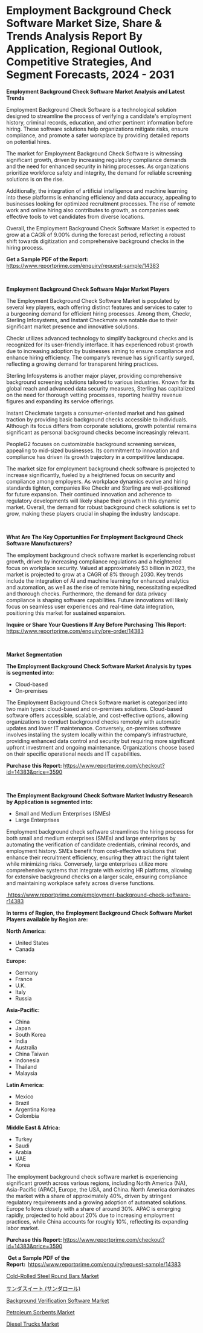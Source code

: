 <p><h1>Employment Background Check Software Market Size, Share & Trends Analysis Report By Application, Regional Outlook, Competitive Strategies, And Segment Forecasts, 2024 - 2031</h1></p><p><strong>Employment Background Check Software Market Analysis and Latest Trends</strong></p>
<p><p>Employment Background Check Software is a technological solution designed to streamline the process of verifying a candidate's employment history, criminal records, education, and other pertinent information before hiring. These software solutions help organizations mitigate risks, ensure compliance, and promote a safer workplace by providing detailed reports on potential hires.</p><p>The market for Employment Background Check Software is witnessing significant growth, driven by increasing regulatory compliance demands and the need for enhanced security in hiring processes. As organizations prioritize workforce safety and integrity, the demand for reliable screening solutions is on the rise. </p><p>Additionally, the integration of artificial intelligence and machine learning into these platforms is enhancing efficiency and data accuracy, appealing to businesses looking for optimized recruitment processes. The rise of remote work and online hiring also contributes to growth, as companies seek effective tools to vet candidates from diverse locations. </p><p>Overall, the Employment Background Check Software Market is expected to grow at a CAGR of 9.00% during the forecast period, reflecting a robust shift towards digitization and comprehensive background checks in the hiring process.</p></p>
<p><strong>Get a Sample PDF of the Report:&nbsp;</strong> <a href="https://www.reportprime.com/enquiry/request-sample/14383">https://www.reportprime.com/enquiry/request-sample/14383</a></p>
<p>&nbsp;</p>
<p><strong>Employment Background Check Software Major Market Players</strong></p>
<p><p>The Employment Background Check Software Market is populated by several key players, each offering distinct features and services to cater to a burgeoning demand for efficient hiring processes. Among them, Checkr, Sterling Infosystems, and Instant Checkmate are notable due to their significant market presence and innovative solutions.</p><p>Checkr utilizes advanced technology to simplify background checks and is recognized for its user-friendly interface. It has experienced robust growth due to increasing adoption by businesses aiming to ensure compliance and enhance hiring efficiency. The company’s revenue has significantly surged, reflecting a growing demand for transparent hiring practices.</p><p>Sterling Infosystems is another major player, providing comprehensive background screening solutions tailored to various industries. Known for its global reach and advanced data security measures, Sterling has capitalized on the need for thorough vetting processes, reporting healthy revenue figures and expanding its service offerings.</p><p>Instant Checkmate targets a consumer-oriented market and has gained traction by providing basic background checks accessible to individuals. Although its focus differs from corporate solutions, growth potential remains significant as personal background checks become increasingly relevant.</p><p>PeopleG2 focuses on customizable background screening services, appealing to mid-sized businesses. Its commitment to innovation and compliance has driven its growth trajectory in a competitive landscape.</p><p>The market size for employment background check software is projected to increase significantly, fueled by a heightened focus on security and compliance among employers. As workplace dynamics evolve and hiring standards tighten, companies like Checkr and Sterling are well-positioned for future expansion. Their continued innovation and adherence to regulatory developments will likely shape their growth in this dynamic market. Overall, the demand for robust background check solutions is set to grow, making these players crucial in shaping the industry landscape.</p></p>
<p>&nbsp;</p>
<p><strong>What Are The Key Opportunities For Employment Background Check Software Manufacturers?</strong></p>
<p><p>The employment background check software market is experiencing robust growth, driven by increasing compliance regulations and a heightened focus on workplace security. Valued at approximately $3 billion in 2023, the market is projected to grow at a CAGR of 8% through 2030. Key trends include the integration of AI and machine learning for enhanced analytics and automation, as well as the rise of remote hiring, necessitating expedited and thorough checks. Furthermore, the demand for data privacy compliance is shaping software capabilities. Future innovations will likely focus on seamless user experiences and real-time data integration, positioning this market for sustained expansion.</p></p>
<p><strong>Inquire or Share Your Questions If Any Before Purchasing This Report:</strong> <a href="https://www.reportprime.com/enquiry/pre-order/14383">https://www.reportprime.com/enquiry/pre-order/14383</a></p>
<p>&nbsp;</p>
<p><strong>Market Segmentation</strong></p>
<p><strong>The Employment Background Check Software Market Analysis by types is segmented into:</strong></p>
<p><ul><li>Cloud-based</li><li>On-premises</li></ul></p>
<p><p>The Employment Background Check Software market is categorized into two main types: cloud-based and on-premises solutions. Cloud-based software offers accessible, scalable, and cost-effective options, allowing organizations to conduct background checks remotely with automatic updates and lower IT maintenance. Conversely, on-premises software involves installing the system locally within the company’s infrastructure, providing enhanced data control and security but requiring more significant upfront investment and ongoing maintenance. Organizations choose based on their specific operational needs and IT capabilities.</p></p>
<p><strong>Purchase this Report:&nbsp;</strong><a href="https://www.reportprime.com/checkout?id=14383&price=3590">https://www.reportprime.com/checkout?id=14383&price=3590</a></p>
<p>&nbsp;</p>
<p><strong>The Employment Background Check Software Market Industry Research by Application is segmented into:</strong></p>
<p><ul><li>Small and Medium Enterprises (SMEs)</li><li>Large Enterprises</li></ul></p>
<p><p>Employment background check software streamlines the hiring process for both small and medium enterprises (SMEs) and large enterprises by automating the verification of candidate credentials, criminal records, and employment history. SMEs benefit from cost-effective solutions that enhance their recruitment efficiency, ensuring they attract the right talent while minimizing risks. Conversely, large enterprises utilize more comprehensive systems that integrate with existing HR platforms, allowing for extensive background checks on a larger scale, ensuring compliance and maintaining workplace safety across diverse functions.</p></p>
<p><a href="https://www.reportprime.com/employment-background-check-software-r14383">&nbsp;https://www.reportprime.com/employment-background-check-software-r14383</a></p>
<p><strong>In terms of Region, the Employment Background Check Software Market Players available by Region are:</strong></p>
<p>
    <p> <strong> North America: </strong>
        <ul>
            <li>United States</li>
            <li>Canada</li>
        </ul>
        </p> 
    <p> <strong> Europe: </strong>
        <ul>
            <li>Germany</li>
            <li>France</li>
            <li>U.K.</li>
            <li>Italy</li>
            <li>Russia</li>
        </ul>
        </p> 
    <p> <strong> Asia-Pacific: </strong>
        <ul>
            <li>China</li>
            <li>Japan</li>
            <li>South Korea</li>
            <li>India</li>
            <li>Australia</li>
            <li>China Taiwan</li>
            <li>Indonesia</li>
            <li>Thailand</li>
            <li>Malaysia</li>
        </ul>
        </p> 
    <p> <strong> Latin America: </strong>
        <ul>
            <li>Mexico</li>
            <li>Brazil</li>
            <li>Argentina Korea</li>
            <li>Colombia</li>
        </ul>
        </p> 
    <p> <strong> Middle East & Africa: </strong>
        <ul>
            <li>Turkey</li>
            <li>Saudi</li>
            <li>Arabia</li>
            <li>UAE</li>
            <li>Korea</li>
        </ul>
    </p>
    </p>
<p><p>The employment background check software market is experiencing significant growth across various regions, including North America (NA), Asia-Pacific (APAC), Europe, the USA, and China. North America dominates the market with a share of approximately 40%, driven by stringent regulatory requirements and a growing adoption of automated solutions. Europe follows closely with a share of around 30%. APAC is emerging rapidly, projected to hold about 20% due to increasing employment practices, while China accounts for roughly 10%, reflecting its expanding labor market.</p></p>
<p><strong>Purchase this Report: </strong><a href="https://www.reportprime.com/checkout?id=14383&price=3590">https://www.reportprime.com/checkout?id=14383&price=3590</a></p>
<p>&nbsp;<strong>Get a Sample PDF of the Report:&nbsp;&nbsp;</strong><a href="https://www.reportprime.com/enquiry/request-sample/14383">https://www.reportprime.com/enquiry/request-sample/14383</a></p>
<p><strong></strong></p>
<p><p><a href="https://medium.com/@chia48pjdel/the-growth-of-the-cold-rolled-steel-round-bars-market-has-been-significant-driven-by-various-18e440f5dbc5">Cold-Rolled Steel Round Bars Market</a></p><p><a href="https://medium.com/@manuelmann1976/sandasweet-sandalore-market-%E3%81%AF-%E3%82%B3%E3%82%B9%E3%83%88%E7%AE%A1%E7%90%86%E3%81%A8%E5%8A%B9%E7%8E%87%E5%90%91%E4%B8%8A%E3%82%92%E5%84%AA%E5%85%88%E3%81%97%E3%81%BE%E3%81%99-%E3%81%95%E3%82%89%E3%81%AB-%E5%A0%B1%E5%91%8A%E6%9B%B8%E3%81%AF%E5%B8%82%E5%A0%B4%E3%81%AE%E9%9C%80%E8%A6%81%E9%9D%A2%E3%81%A8%E4%BE%9B%E7%B5%A6%E9%9D%A2%E3%81%AE%E4%B8%A1%E6%96%B9%E3%82%92%E3%82%AB%E3%83%90%E3%83%BC%E3%81%97%E3%81%A6%E3%81%84%E3%81%BE%E3%81%99-sandasweet-40157e146e08">サンダスイート (サンダロール)</a></p><p><a href="https://github.com/MarioBuchanan67/Market-Research-Report-List-1/blob/main/background-verification-software-market.md">Background Verification Software Market</a></p><p><a href="https://www.linkedin.com/pulse/petroleum-sorbents-market-revolution-2024-2031-trends-shaping-y12qc?trackingId=dASQeeNdTQCmCZUP9Xobcw%3D%3D">Petroleum Sorbents Market</a></p><p><a href="https://issuu.com/reportprime-2/docs/diesel-trucks-market-size-2030.pptx_22e71cf3601b50">Diesel Trucks Market</a></p></p>